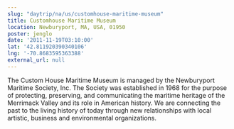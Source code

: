 ```yaml
---
slug: "daytrip/na/us/customhouse-maritime-museum"
title: Customhouse Maritime Museum
location: Newburyport, MA, USA, 01950
poster: jenglo
date: '2011-11-19T03:10:00'
lat: '42.811920390340106'
lng: '-70.8683595363388'
external_url: null
---
```


The Custom House Maritime Museum is managed by the Newburyport Maritime Society, Inc. The Society was established in 1968 for the purpose of protecting, preserving, and communicating the maritime heritage of the Merrimack Valley and its role in American history. We are connecting the past to the living history of today through new relationships with local artistic, business and environmental organizations.
